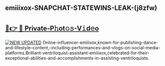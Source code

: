## emiiixox-SNAPCHAT-STATEWINS-LEAK-(j8zfw)


# <h2><a href="https://mediaupload.pro?-20M">🔗👉 🔴 Private-P𝚑ot𝚘𝚜-V𝚒d𝚎o</a></h2>

[![NEW UPDATED](https://i.imgur.com/0qMVB7G.gif)](https://mediaupload.pro?-20M)
Online-influencer-emiiixox,known-for-publishing-dance-and-lifestyle-content,-including-performances-and-vlogs-on-social-media-platforms.Brilliant-ventriloquist-assistant-emiiixox,celebrated-for-their-exceptional-abilities-and-accomplishments-in-assisting-ventriloquists.  